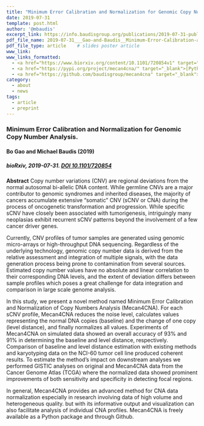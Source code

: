 ```yaml
---
title: "Minimum Error Calibration and Normalization for Genomic Copy Number Analysis"
date: 2019-07-31
template: post.html
author: '@mbaudis'
excerpt_link: https://info.baudisgroup.org/publications/2019-07-31-publication-Mecan4CNA-biorxiv/
pdf_file_name: 2019-07-31___Gao-and-Baudis__Minimum-Error-Calibration-and-Normalization-for-Genomic-Copy-Number-Analysis__biorXiv.pdf
pdf_file_type: article    # slides poster article
www_link:
www_links_formatted:
  - <a href="https://www.biorxiv.org/content/10.1101/720854v1" target="_blank">[bioRxiv]</a>
  - <a href="https://pypi.org/project/mecan4cna/" target="_blank">[Python pip]</a>
  - <a href="https://github.com/baudisgroup/mecan4cna" target="_blank">[Github]</a>  
category:
  - about
  - news
tags:
  - article
  - preprint
---
```


### Minimum Error Calibration and Normalization for Genomic Copy Number Analysis.
#### Bo Gao and Michael Baudis (2019)
##### bioRxiv, 2019-07-31. [DOI 10.1101/720854](https://doi.org/10.1101/720854)

<!--more-->

**Abstract** Copy number variations (CNV) are regional deviations from the normal autosomal bi-allelic DNA content. While germline CNVs are a major contributor to genomic syndromes and inherited diseases, the majority of cancers accumulate extensive “somatic” CNV (sCNV or CNA) during the process of oncogenetic transformation and progression. While specific sCNV have closely been associated with tumorigenesis, intriguingly many neoplasias exhibit recurrent sCNV patterns beyond the involvement of a few cancer driver genes.

Currently, CNV profiles of tumor samples are generated using genomic micro-arrays or high-throughput DNA sequencing. Regardless of the underlying technology, genomic copy number data is derived from the relative assessment and integration of multiple signals, with the data generation process being prone to contamination from several sources. Estimated copy number values have no absolute and linear correlation to their corresponding DNA levels, and the extent of deviation differs between sample profiles which poses a great challenge for data integration and comparison in large scale genome analysis.

In this study, we present a novel method named Minimum Error Calibration and Normalization of Copy Numbers Analysis (Mecan4CNA). For each sCNV profile, Mecan4CNA reduces the noise level, calculates values representing the normal DNA copies (baseline) and the change of one copy (level distance), and finally normalizes all values. Experiments of Mecan4CNA on simulated data showed an overall accuracy of 93% and 91% in determining the baseline and level distance, respectively. Comparison of baseline and level distance estimation with existing methods and karyotyping data on the NCI-60 tumor cell line produced coherent results. To estimate the method’s impact on downstream analyses we performed GISTIC analyses on original and Mecan4CNA data from the Cancer Genome Atlas (TCGA) where the normalized data showed prominent improvements of both sensitivity and specificity in detecting focal regions.

In general, Mecan4CNA provides an advanced method for CNA data normalization especially in research involving data of high volume and heterogeneous quality. but with its informative output and visualization can also facilitate analysis of individual CNA profiles. Mecan4CNA is freely available as a Python package and through Github.
